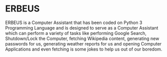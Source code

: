 # ERBEUS
ERBEUS is a Computer Assistant that has been coded on Python 3 Programming Language and is designed to serve as a Computer Assistant which can perform a variety of tasks like performing Google Search, Shutdown/Lock the Computer, fetching Wikipedia content, generating new passwords for us, generating weather reports for us and opening Computer Applications and even fetching is some jokes to help us out of our boredom.
